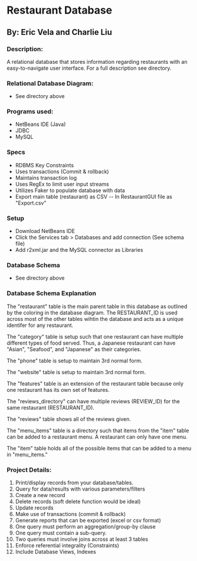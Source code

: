 # Restaurant Database

## By: Eric Vela and Charlie Liu

### Description:
A relational database that stores information regarding restaurants with an easy-to-navigate user interface. For a full description see directory.

### Relational Database Diagram:
- See directory above

### Programs used:
- NetBeans IDE (Java)
- JDBC
- MySQL

### Specs
- RDBMS Key Constraints
- Uses transactions (Commit & rollback)
- Maintains transaction log
- Uses RegEx to limit user input streams
- Utilizes Faker to populate database with data
- Export main table (restaurant) as CSV
-- In RestaurantGUI file as "Export.csv"

### Setup
- Download NetBeans IDE
- Click the Services tab > Databases and add connection (See schema file)
- Add r2xml.jar and the MySQL connector as Libraries

### Database Schema
- See directory above

### Database Schema Explanation
The "restaurant" table is the main parent table in this database as outlined by the coloring in the database diagram. The RESTAURANT_ID is used across most of the other tables wihtin the database and acts as a unique identifer for any restaurant.

The "category" table is setup such that one restaurant can have multiple different types of food served. Thus, a Japanese restaurant can have "Asian", "Seafood", and "Japanese" as their categories.

The "phone" table is setup to maintain 3rd normal form.

The "website" table is setup to maintain 3rd normal form.

The "features" table is an extension of the restaurant table because only one restaurant has its own set of features.

The "reviews_directory" can have multiple reviews (REVIEW_ID) for the same restaurant (RESTAURANT_ID).

The "reviews" table shows all of the reviews given.

The "menu_items" table is a directory such that items from the "item" table can be added to a restaurant menu. A restaurant can only have one menu.

The "item" table holds all of the possible items that can be added to a menu in "menu_items."

### Project	Details:
1. Print/display records	from	your	database/tables.
2. Query for	data/results	with	various	parameters/filters
3. Create	a	new	record
4. Delete	records	(soft	delete function	would	be	ideal)
5. Update	records
6. Make	use	of	transactions	(commit	&	rollback)
7. Generate	reports	that	can	be	exported	(excel	or	csv	format)
8. One	query	must	perform	an	aggregation/group-by	clause
9. One	query	must	contain	a	sub-query.
10. Two	queries	must	involve	joins	across	at	least	3	tables
11. Enforce	referential	integrality (Constraints)
12. Include	Database	Views,	Indexes
